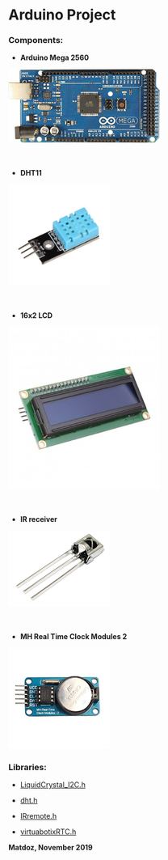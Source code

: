 # Arduino Project

### Components:


* **Arduino Mega 2560**
<img src="Bilder/Arduino.jpg" width="300">
<br/>
<br/>
<br/>

* **DHT11**
<img src="Bilder/DHT11.jpg" width="200">
<br/>
<br/>
<br/>

* **16x2 LCD** 
<img src="Bilder/LCD.jpg" width ="300">
<br/>
<br/>
<br/>

* **IR receiver** 
<img src="Bilder/IR.jpg" width="200">
<br/>
<br/>
<br/>

* **MH Real Time Clock Modules 2** 
<img src="Bilder/RTC.jpg" width="200">

### Libraries:

* [LiquidCrystal_I2C.h][1]

* [dht.h][2]

* [IRremote.h][3]

* [virtuabotixRTC.h][4]

[1]: https://bitbucket.org/fmalpartida/new-liquidcrystal/src/integration/

[2]: https://github.com/RobTillaart/Arduino/tree/master/libraries/DHTlib

[3]: https://github.com/z3t0/Arduino-IRremote

[4]: https://github.com/chrisfryer78/ArduinoRTClibrary

**Matdoz, November 2019**

